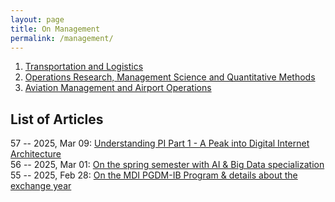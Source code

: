 ```yaml
---
layout: page
title: On Management
permalink: /management/
---
```


1. [Transportation and Logistics](/ops-scm/2025-03-10-transportation-and-logistics.html/)
2. [Operations Research, Management Science and Quantitative Methods](/ops-scm/2025-03-10-ops-research-mgmt-science-quants.html/)
3. [Aviation Management and Airport Operations](/ops-scm/2025-03-10-aviation-and-airport-ops.html/)

## List of Articles

57 -- 2025, Mar 09: [Understanding PI Part 1 - A Peak into Digital Internet Architecture](/pi/2025/03/09/understanding-pi-part1-a-peak-into-digital-internet-architecture.html)
<br/>
56 -- 2025, Mar 01: [On the spring semester with AI & Big Data specialization](/mdi/2025/03/01/ai-and-big-data-for-biz-innovation.html)
<br/>
55 -- 2025, Feb 28: [On the MDI PGDM-IB Program & details about the exchange year](/mdi/2025/02/28/on-the-mdi-pgdm-ib-program.html)      
